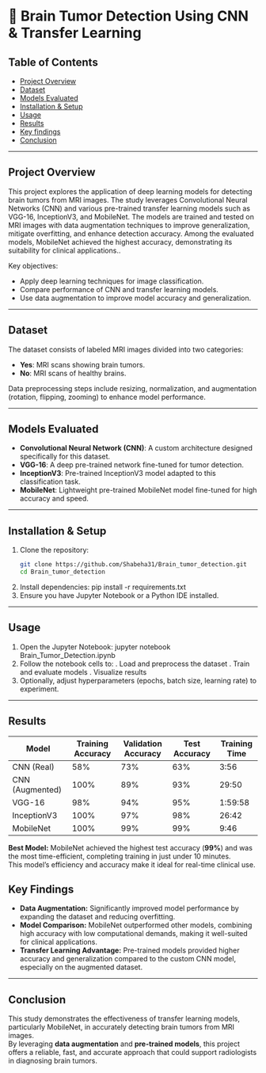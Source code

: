 # 🧠 Brain Tumor Detection Using CNN & Transfer Learning

## Table of Contents
- [Project Overview](#project-overview)
- [Dataset](#dataset)
- [Models Evaluated](#models-evaluated)
- [Installation & Setup](#installation--setup)
- [Usage](#usage)
- [Results](#results)
- [Key findings](#Key-Findings)
- [Conclusion](#Conclusion)
---

## Project Overview
This project explores the application of deep learning models for detecting brain tumors from MRI images. The study leverages Convolutional Neural Networks (CNN) and various pre-trained transfer learning models such as VGG-16, InceptionV3, and MobileNet. The models are trained and tested on MRI images with data augmentation techniques to improve generalization, mitigate overfitting, and enhance detection accuracy. Among the evaluated models, MobileNet achieved the highest accuracy, demonstrating its suitability for clinical applications..

Key objectives:
- Apply deep learning techniques for image classification.
- Compare performance of CNN and transfer learning models.
- Use data augmentation to improve model accuracy and generalization.

---

## Dataset
The dataset consists of labeled MRI images divided into two categories:
- **Yes**: MRI scans showing brain tumors.
- **No**: MRI scans of healthy brains.

Data preprocessing steps include resizing, normalization, and augmentation (rotation, flipping, zooming) to enhance model performance.

---

## Models Evaluated
- **Convolutional Neural Network (CNN)**: A custom architecture designed specifically for this dataset.
- **VGG-16**: A deep pre-trained network fine-tuned for tumor detection.
- **InceptionV3**: Pre-trained InceptionV3 model adapted to this classification task.
- **MobileNet**: Lightweight pre-trained MobileNet model fine-tuned for high accuracy and speed.

---

## Installation & Setup
1. Clone the repository:
   ```bash
   git clone https://github.com/Shabeha31/Brain_tumor_detection.git
   cd Brain_tumor_detection
2. Install dependencies:
   pip install -r requirements.txt
3. Ensure you have Jupyter Notebook or a Python IDE installed.

---

## Usage
1. Open the Jupyter Notebook:
   jupyter notebook Brain_Tumor_Detection.ipynb
2. Follow the notebook cells to:
   . Load and preprocess the dataset
   . Train and evaluate models
   . Visualize results
3. Optionally, adjust hyperparameters (epochs, batch size, learning rate) to experiment.

---

## Results

| Model            | Training Accuracy | Validation Accuracy | Test Accuracy | Training Time |
|-----------------|-----------------|-------------------|---------------|---------------|
| CNN (Real)      | 58%             | 73%               | 63%           | 3:56          |
| CNN (Augmented) | 100%            | 89%               | 93%           | 29:50         |
| VGG-16          | 98%             | 94%               | 95%           | 1:59:58       |
| InceptionV3     | 100%            | 97%               | 98%           | 26:42         |
| MobileNet       | 100%            | 99%               | 99%           | 9:46          |

**Best Model:** MobileNet achieved the highest test accuracy (**99%**) and was the most time-efficient, completing training in just under 10 minutes.  
This model’s efficiency and accuracy make it ideal for real-time clinical use.

## Key Findings
- **Data Augmentation:** Significantly improved model performance by expanding the dataset and reducing overfitting.  
- **Model Comparison:** MobileNet outperformed other models, combining high accuracy with low computational demands, making it well-suited for clinical applications.  
- **Transfer Learning Advantage:** Pre-trained models provided higher accuracy and generalization compared to the custom CNN model, especially on the augmented dataset.  

---

## Conclusion
This study demonstrates the effectiveness of transfer learning models, particularly MobileNet, in accurately detecting brain tumors from MRI images.  
By leveraging **data augmentation** and **pre-trained models**, this project offers a reliable, fast, and accurate approach that could support radiologists in diagnosing brain tumors.

